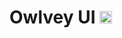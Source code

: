# Owlvey UI [<img src="https://i.imgur.com/oMcxwZ0.png" alt="Eva Design System" height="20px" />](https://eva.design) 